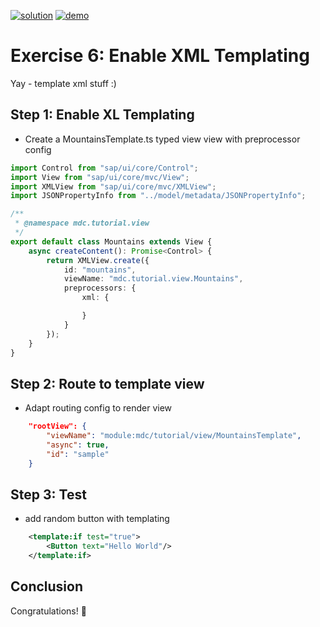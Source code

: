 [![solution](https://flat.badgen.net/badge/solution/available/green?icon=github)](webapp)
[![demo](https://flat.badgen.net/badge/demo/deployed/blue?icon=github)](https://sap-samples.github.io/ui5-mdc-json-tutorial/ex5/dist)
# Exercise 6: Enable XML Templating
Yay - template xml stuff :)

## Step 1: Enable XL Templating
* Create a MountainsTemplate.ts typed view view with preprocessor config

```typescript
import Control from "sap/ui/core/Control";
import View from "sap/ui/core/mvc/View";
import XMLView from "sap/ui/core/mvc/XMLView";
import JSONPropertyInfo from "../model/metadata/JSONPropertyInfo";

/**
 * @namespace mdc.tutorial.view
 */
export default class Mountains extends View {
    async createContent(): Promise<Control> {
        return XMLView.create({
            id: "mountains",
            viewName: "mdc.tutorial.view.Mountains",
            preprocessors: {
                xml: {

                }
            }
        });
    } 
}
```

## Step 2: Route to template view
* Adapt routing config to render view

```json
    "rootView": {
        "viewName": "module:mdc/tutorial/view/MountainsTemplate",
        "async": true,
        "id": "sample"
    }
```

## Step 3: Test
* add random button with templating
```xml
	<template:if test="true">
		<Button text="Hello World"/>
	</template:if>
```

## Conclusion
Congratulations! 🎉

